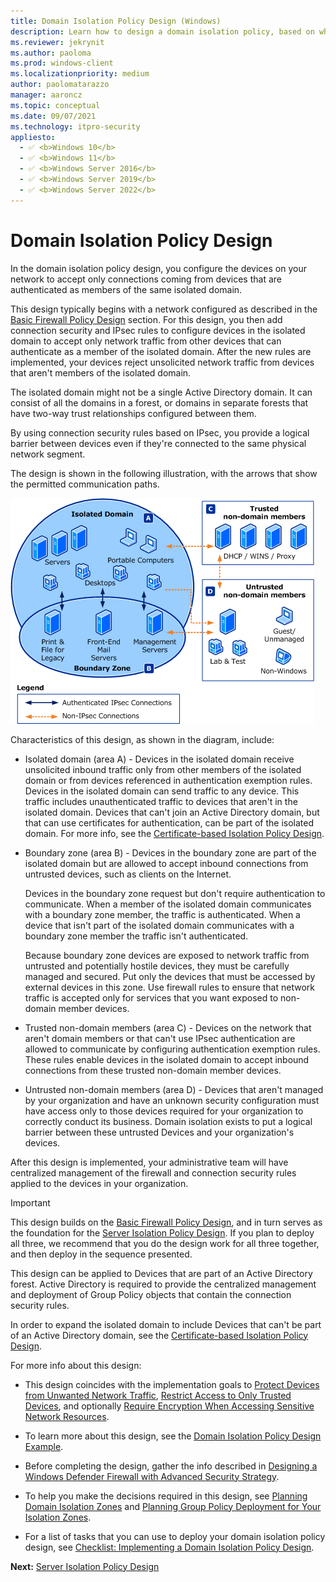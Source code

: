 ```yaml
---
title: Domain Isolation Policy Design (Windows)
description: Learn how to design a domain isolation policy, based on which devices accept only connections from authenticated members of the same isolated domain.
ms.reviewer: jekrynit
ms.author: paoloma
ms.prod: windows-client
ms.localizationpriority: medium
author: paolomatarazzo
manager: aaroncz
ms.topic: conceptual
ms.date: 09/07/2021
ms.technology: itpro-security
appliesto: 
  - ✅ <b>Windows 10</b>
  - ✅ <b>Windows 11</b>
  - ✅ <b>Windows Server 2016</b>
  - ✅ <b>Windows Server 2019</b>
  - ✅ <b>Windows Server 2022</b>
---
```


# Domain Isolation Policy Design


In the domain isolation policy design, you configure the devices on your network to accept only connections coming from devices that are authenticated as members of the same isolated domain.

This design typically begins with a network configured as described in the [Basic Firewall Policy Design](basic-firewall-policy-design.md) section. For this design, you then add connection security and IPsec rules to configure devices in the isolated domain to accept only network traffic from other devices that can authenticate as a member of the isolated domain. After the new rules are implemented, your devices reject unsolicited network traffic from devices that aren't members of the isolated domain.

The isolated domain might not be a single Active Directory domain. It can consist of all the domains in a forest, or domains in separate forests that have two-way trust relationships configured between them.

By using connection security rules based on IPsec, you provide a logical barrier between devices even if they're connected to the same physical network segment.

The design is shown in the following illustration, with the arrows that show the permitted communication paths.

![isolated domain boundary zone.](images/wfasdomainisoboundary.gif)

Characteristics of this design, as shown in the diagram, include:

-   Isolated domain (area A) - Devices in the isolated domain receive unsolicited inbound traffic only from other members of the isolated domain or from devices referenced in authentication exemption rules. Devices in the isolated domain can send traffic to any device. This traffic includes unauthenticated traffic to devices that aren't in the isolated domain. Devices that can't join an Active Directory domain, but that can use certificates for authentication, can be part of the isolated domain. For more info, see the [Certificate-based Isolation Policy Design](certificate-based-isolation-policy-design.md).

-   Boundary zone (area B) - Devices in the boundary zone are part of the isolated domain but are allowed to accept inbound connections from untrusted devices, such as clients on the Internet.

    Devices in the boundary zone request but don't require authentication to communicate. When a member of the isolated domain communicates with a boundary zone member, the traffic is authenticated. When a device that isn't part of the isolated domain communicates with a boundary zone member the traffic isn't authenticated.

    Because boundary zone devices are exposed to network traffic from untrusted and potentially hostile devices, they must be carefully managed and secured. Put only the devices that must be accessed by external devices in this zone. Use firewall rules to ensure that network traffic is accepted only for services that you want exposed to non-domain member devices.

-   Trusted non-domain members (area C) - Devices on the network that aren't domain members or that can't use IPsec authentication are allowed to communicate by configuring authentication exemption rules. These rules enable devices in the isolated domain to accept inbound connections from these trusted non-domain member devices.

-   Untrusted non-domain members (area D) - Devices that aren't managed by your organization and have an unknown security configuration must have access only to those devices required for your organization to correctly conduct its business. Domain isolation exists to put a logical barrier between these untrusted Devices and your organization's devices.

After this design is implemented, your administrative team will have centralized management of the firewall and connection security rules applied to the devices in your organization.
> [!IMPORTANT]
> This design builds on the [Basic Firewall Policy Design](basic-firewall-policy-design.md), and in turn serves as the foundation for the [Server Isolation Policy Design](server-isolation-policy-design.md). If you plan to deploy all three, we recommend that you do the design work for all three together, and then deploy in the sequence presented.

This design can be applied to Devices that are part of an Active Directory forest. Active Directory is required to provide the centralized management and deployment of Group Policy objects that contain the connection security rules.

In order to expand the isolated domain to include Devices that can't be part of an Active Directory domain, see the [Certificate-based Isolation Policy Design](certificate-based-isolation-policy-design.md).

For more info about this design:

-   This design coincides with the implementation goals to [Protect Devices from Unwanted Network Traffic](protect-devices-from-unwanted-network-traffic.md), [Restrict Access to Only Trusted Devices](restrict-access-to-only-trusted-devices.md), and optionally [Require Encryption When Accessing Sensitive Network Resources](require-encryption-when-accessing-sensitive-network-resources.md).

-   To learn more about this design, see the [Domain Isolation Policy Design Example](domain-isolation-policy-design-example.md).

-   Before completing the design, gather the info described in [Designing a Windows Defender Firewall with Advanced Security Strategy](designing-a-windows-firewall-with-advanced-security-strategy.md).

-   To help you make the decisions required in this design, see [Planning Domain Isolation Zones](planning-domain-isolation-zones.md) and [Planning Group Policy Deployment for Your Isolation Zones](planning-group-policy-deployment-for-your-isolation-zones.md).

-   For a list of tasks that you can use to deploy your domain isolation policy design, see [Checklist: Implementing a Domain Isolation Policy Design](checklist-implementing-a-domain-isolation-policy-design.md).

**Next:** [Server Isolation Policy Design](server-isolation-policy-design.md)
